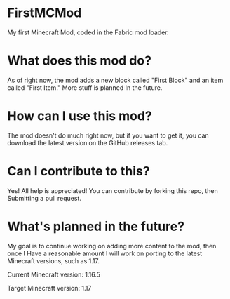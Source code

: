 # FirstMCMod
My first Minecraft Mod,
coded in the Fabric mod loader.

# What does this mod do?
As of right now, the mod adds a new block called
"First Block" and an item called "First Item." More stuff is planned
In the future.

# How can I use this mod?
The mod doesn't do much right now, but if you want to get it, you can download
the latest version on the GitHub releases tab.

# Can I contribute to this?
Yes! All help is appreciated! You can contribute by forking this repo, then
Submitting a pull request.

# What's planned in the future?
My goal is to continue working on adding more content to the mod, then once I
Have a reasonable amount I will work on porting to the latest Minecraft versions, 
such as 1.17.

Current Minecraft version: 1.16.5

Target Minecraft version: 1.17




